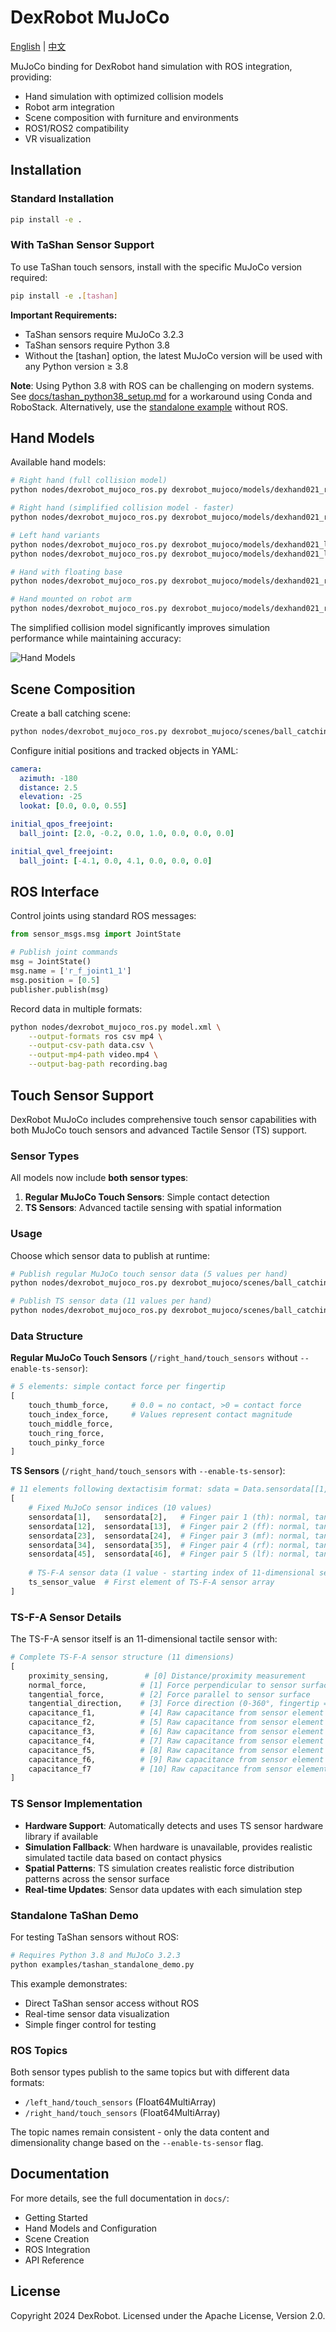# DexRobot MuJoCo

[English](README.md) | [中文](README_zh.md)

MuJoCo binding for DexRobot hand simulation with ROS integration, providing:

- Hand simulation with optimized collision models
- Robot arm integration
- Scene composition with furniture and environments
- ROS1/ROS2 compatibility
- VR visualization

## Installation

### Standard Installation
```bash
pip install -e .
```

### With TaShan Sensor Support
To use TaShan touch sensors, install with the specific MuJoCo version required:
```bash
pip install -e .[tashan]
```
**Important Requirements:**
- TaShan sensors require MuJoCo 3.2.3
- TaShan sensors require Python 3.8
- Without the [tashan] option, the latest MuJoCo version will be used with any Python version ≥ 3.8

**Note**: Using Python 3.8 with ROS can be challenging on modern systems. See [docs/tashan_python38_setup.md](docs/tashan_python38_setup.md) for a workaround using Conda and RoboStack. Alternatively, use the [standalone example](examples/tashan_standalone_demo.py) without ROS.

## Hand Models

Available hand models:

```bash
# Right hand (full collision model)
python nodes/dexrobot_mujoco_ros.py dexrobot_mujoco/models/dexhand021_right.xml

# Right hand (simplified collision model - faster)
python nodes/dexrobot_mujoco_ros.py dexrobot_mujoco/models/dexhand021_right_simplified.xml

# Left hand variants
python nodes/dexrobot_mujoco_ros.py dexrobot_mujoco/models/dexhand021_left.xml
python nodes/dexrobot_mujoco_ros.py dexrobot_mujoco/models/dexhand021_left_simplified.xml

# Hand with floating base
python nodes/dexrobot_mujoco_ros.py dexrobot_mujoco/models/dexhand021_right_floating.xml

# Hand mounted on robot arm
python nodes/dexrobot_mujoco_ros.py dexrobot_mujoco/models/dexhand021_right_jaka_zu7.xml
```

The simplified collision model significantly improves simulation performance while maintaining accuracy:

![Hand Models](assets/hands.png)

## Scene Composition

Create a ball catching scene:

```bash
python nodes/dexrobot_mujoco_ros.py dexrobot_mujoco/scenes/ball_catching.xml --config config/ball_catching.yaml
```

Configure initial positions and tracked objects in YAML:

```yaml
camera:
  azimuth: -180
  distance: 2.5
  elevation: -25
  lookat: [0.0, 0.0, 0.55]

initial_qpos_freejoint:
  ball_joint: [2.0, -0.2, 0.0, 1.0, 0.0, 0.0, 0.0]

initial_qvel_freejoint:
  ball_joint: [-4.1, 0.0, 4.1, 0.0, 0.0, 0.0]
```

## ROS Interface

Control joints using standard ROS messages:

```python
from sensor_msgs.msg import JointState

# Publish joint commands
msg = JointState()
msg.name = ['r_f_joint1_1']
msg.position = [0.5]
publisher.publish(msg)
```

Record data in multiple formats:

```bash
python nodes/dexrobot_mujoco_ros.py model.xml \
    --output-formats ros csv mp4 \
    --output-csv-path data.csv \
    --output-mp4-path video.mp4 \
    --output-bag-path recording.bag
```

## Touch Sensor Support

DexRobot MuJoCo includes comprehensive touch sensor capabilities with both MuJoCo touch sensors and advanced Tactile Sensor (TS) support.

### Sensor Types

All models now include **both sensor types**:

1. **Regular MuJoCo Touch Sensors**: Simple contact detection
2. **TS Sensors**: Advanced tactile sensing with spatial information

### Usage

Choose which sensor data to publish at runtime:

```bash
# Publish regular MuJoCo touch sensor data (5 values per hand)
python nodes/dexrobot_mujoco_ros.py dexrobot_mujoco/scenes/ball_catching.xml --config config/ball_catching.yaml

# Publish TS sensor data (11 values per hand)
python nodes/dexrobot_mujoco_ros.py dexrobot_mujoco/scenes/ball_catching.xml --config config/ball_catching.yaml --enable-ts-sensor
```

### Data Structure

**Regular MuJoCo Touch Sensors** (`/right_hand/touch_sensors` without `--enable-ts-sensor`):
```python
# 5 elements: simple contact force per fingertip
[
    touch_thumb_force,     # 0.0 = no contact, >0 = contact force
    touch_index_force,     # Values represent contact magnitude
    touch_middle_force,
    touch_ring_force,
    touch_pinky_force
]
```

**TS Sensors** (`/right_hand/touch_sensors` with `--enable-ts-sensor`):
```python
# 11 elements following dextactisim format: sdata = Data.sensordata[[1,2, 12,13, 23,24, 34,35, 45,46] + user1_data_id]
[
    # Fixed MuJoCo sensor indices (10 values)
    sensordata[1],   sensordata[2],   # Finger pair 1 (th): normal, tangential
    sensordata[12],  sensordata[13],  # Finger pair 2 (ff): normal, tangential  
    sensordata[23],  sensordata[24],  # Finger pair 3 (mf): normal, tangential
    sensordata[34],  sensordata[35],  # Finger pair 4 (rf): normal, tangential
    sensordata[45],  sensordata[46],  # Finger pair 5 (lf): normal, tangential
    
    # TS-F-A sensor data (1 value - starting index of 11-dimensional sensor)
    ts_sensor_value  # First element of TS-F-A sensor array
]
```

### TS-F-A Sensor Details

The TS-F-A sensor itself is an 11-dimensional tactile sensor with:

```python
# Complete TS-F-A sensor structure (11 dimensions)
[
    proximity_sensing,        # [0] Distance/proximity measurement
    normal_force,            # [1] Force perpendicular to sensor surface  
    tangential_force,        # [2] Force parallel to sensor surface
    tangential_direction,    # [3] Force direction (0-360°, fingertip = 0°)
    capacitance_f1,          # [4] Raw capacitance from sensor element F1
    capacitance_f2,          # [5] Raw capacitance from sensor element F2  
    capacitance_f3,          # [6] Raw capacitance from sensor element F3
    capacitance_f4,          # [7] Raw capacitance from sensor element F4
    capacitance_f5,          # [8] Raw capacitance from sensor element F5
    capacitance_f6,          # [9] Raw capacitance from sensor element F6
    capacitance_f7           # [10] Raw capacitance from sensor element F7
]
```

### TS Sensor Implementation

- **Hardware Support**: Automatically detects and uses TS sensor hardware library if available
- **Simulation Fallback**: When hardware is unavailable, provides realistic simulated tactile data based on contact physics
- **Spatial Patterns**: TS simulation creates realistic force distribution patterns across the sensor surface
- **Real-time Updates**: Sensor data updates with each simulation step

### Standalone TaShan Demo

For testing TaShan sensors without ROS:

```bash
# Requires Python 3.8 and MuJoCo 3.2.3
python examples/tashan_standalone_demo.py
```

This example demonstrates:
- Direct TaShan sensor access without ROS
- Real-time sensor data visualization
- Simple finger control for testing

### ROS Topics

Both sensor types publish to the same topics but with different data formats:

- `/left_hand/touch_sensors` (Float64MultiArray)
- `/right_hand/touch_sensors` (Float64MultiArray)

The topic names remain consistent - only the data content and dimensionality change based on the `--enable-ts-sensor` flag.

## Documentation

For more details, see the full documentation in `docs/`:

- Getting Started
- Hand Models and Configuration
- Scene Creation
- ROS Integration
- API Reference

## License

Copyright 2024 DexRobot. Licensed under the Apache License, Version 2.0.
